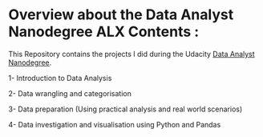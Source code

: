 # Overview about the Data Analyst Nanodegree ALX Contents :

This Repository contains the projects I did during the Udacity [Data Analyst Nanodegree](https://www.alxafrica.com/programme_post/data-analyst/).

1- Introduction to Data Analysis 

2- Data wrangling and categorisation 

3- Data preparation (Using practical analysis and real world scenarios)

4- Data investigation and visualisation using Python and Pandas





